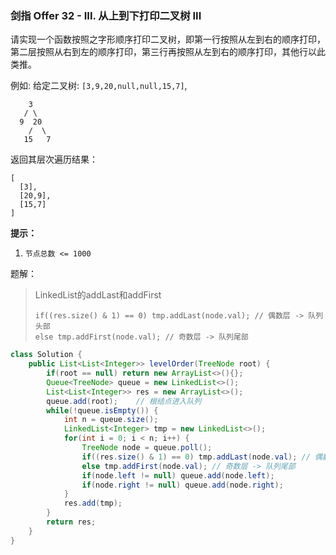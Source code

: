 ### 剑指 Offer 32 - III. 从上到下打印二叉树 III

请实现一个函数按照之字形顺序打印二叉树，即第一行按照从左到右的顺序打印，第二层按照从右到左的顺序打印，第三行再按照从左到右的顺序打印，其他行以此类推。

例如:
给定二叉树: `[3,9,20,null,null,15,7]`,

```
    3
   / \
  9  20
    /  \
   15   7
```

返回其层次遍历结果：

```
[
  [3],
  [20,9],
  [15,7]
]
```

**提示：**

1. `节点总数 <= 1000`

题解：

>LinkedList的addLast和addFirst
>
>```
>if((res.size() & 1) == 0) tmp.addLast(node.val); // 偶数层 -> 队列头部
>else tmp.addFirst(node.val); // 奇数层 -> 队列尾部
>```
>
>

```java
class Solution {
    public List<List<Integer>> levelOrder(TreeNode root) {
        if(root == null) return new ArrayList<>(){};
        Queue<TreeNode> queue = new LinkedList<>();
        List<List<Integer>> res = new ArrayList<>();
        queue.add(root);	// 根结点进入队列
        while(!queue.isEmpty()) {
          	int n = queue.size();
            LinkedList<Integer> tmp = new LinkedList<>();
            for(int i = 0; i < n; i++) {
                TreeNode node = queue.poll();
                if((res.size() & 1) == 0) tmp.addLast(node.val); // 偶数层 -> 队列头部
                else tmp.addFirst(node.val); // 奇数层 -> 队列尾部
                if(node.left != null) queue.add(node.left);
                if(node.right != null) queue.add(node.right);
            }
            res.add(tmp);
        }
        return res;
    }
}
```

